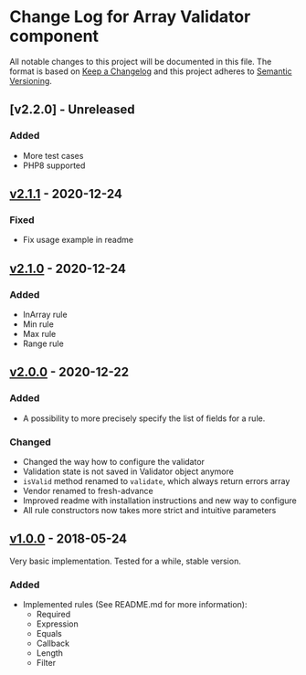 # Change Log for Array Validator component

All notable changes to this project will be documented in this file.
The format is based on [Keep a Changelog](http://keepachangelog.com/)
and this project adheres to [Semantic Versioning](http://semver.org/).

## [v2.2.0] - Unreleased

### Added
- More test cases
- PHP8 supported

## [v2.1.1] - 2020-12-24

### Fixed
- Fix usage example in readme

## [v2.1.0] - 2020-12-24

### Added
- InArray rule
- Min rule
- Max rule
- Range rule

## [v2.0.0] - 2020-12-22

### Added
- A possibility to more precisely specify the list of fields for a rule.

### Changed
- Changed the way how to configure the validator
- Validation state is not saved in Validator object anymore
- ``isValid`` method renamed to ``validate``, which always return errors array
- Vendor renamed to fresh-advance
- Improved readme with installation instructions and new way to configure
- All rule constructors now takes more strict and intuitive parameters

## [v1.0.0] - 2018-05-24

Very basic implementation. Tested for a while, stable version.

### Added
- Implemented rules (See README.md for more information):
    * Required
    * Expression
    * Equals
    * Callback
    * Length
    * Filter


[v2.1.1]: https://github.com/Sieg/array-validator/compare/v2.1.0...v2.1.1
[v2.1.0]: https://github.com/Sieg/array-validator/compare/v2.0.0...v2.1.0
[v2.0.0]: https://github.com/Sieg/array-validator/compare/v1.0.0...v2.0.0
[v1.0.0]: https://github.com/Sieg/array-validator/compare/3778b8fe...v1.0.0